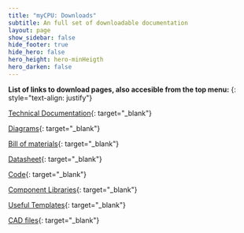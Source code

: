 ```yaml
---
title: "myCPU: Downloads"
subtitle: An full set of downloadable documentation
layout: page
show_sidebar: false
hide_footer: true
hide_hero: false
hero_height: hero-minHeigth
hero_darken: false
---
```

**List of links to download pages, also accesible from the top menu:**
{: style="text-align: justify"}

[Technical Documentation](/pages/en/mycpu/downloads/technical_docs){: target="_blank"}

[Diagrams](/pages/en/mycpu/downloads/diagrams){: target="_blank"}

[Bill of materials](/pages/en/mycpu/downloads/bom){: target="_blank"}

[Datasheet](/pages/en/mycpu/downloads/datasheets){: target="_blank"}

[Code](/pages/en/mycpu/downloads/code){: target="_blank"}

[Component Libraries](/pages/en/mycpu/downloads/libraries){: target="_blank"}

[Useful Templates](/pages/en/mycpu/downloads/templates){: target="_blank"}

[CAD files](/pages/en/mycpu/downloads/cad_files){: target="_blank"}